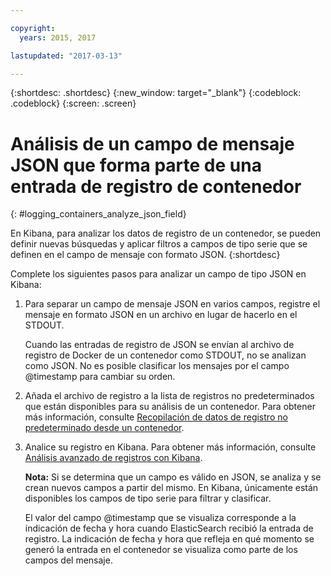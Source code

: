 ```yaml
---

copyright:
  years: 2015, 2017

lastupdated: "2017-03-13"

---
```



{:shortdesc: .shortdesc}
{:new_window: target="_blank"}
{:codeblock: .codeblock}
{:screen: .screen}


# Análisis de un campo de mensaje JSON que forma parte de una entrada de registro de contenedor
{: #logging_containers_analyze_json_field}

En Kibana, para analizar los datos de registro de un contenedor, se pueden definir nuevas búsquedas y aplicar filtros a campos de tipo serie que se definen en el campo de mensaje con formato JSON.
{:shortdesc}

Complete los siguientes pasos para analizar un campo de tipo JSON en Kibana:

1. Para separar un campo de mensaje JSON en varios campos, registre el mensaje en formato JSON en un archivo en lugar de hacerlo en el STDOUT. 

    Cuando las entradas de registro de JSON se envían al archivo de registro de Docker de un contenedor como STDOUT, no se analizan como JSON. No es posible clasificar los mensajes por el campo @timestamp para cambiar su orden.   

2. Añada el archivo de registro a la lista de registros no predeterminados que están disponibles para su análisis de un contenedor. Para obtener más información, consulte [Recopilación de datos de registro no predeterminado desde un contenedor](logging_containers_other_logs.html#logging_containers_collect_data).    

3. Analice su registro en Kibana. Para obtener más información, consulte [Análisis avanzado de registros con Kibana](../kibana4/logging_analyzing_logs_Kibana.html#analyzing_logs_Kibana).

    **Nota:** Si se determina que un campo es válido en JSON, se analiza y se crean nuevos campos a partir del mismo. En Kibana, únicamente están disponibles los campos de tipo serie para filtrar y clasificar. 
    
    El valor del campo @timestamp que se visualiza corresponde a la indicación de fecha y hora cuando ElasticSearch recibió la entrada de registro. La indicación de fecha y hora que refleja en qué momento se generó la entrada en el contenedor se visualiza como parte de los campos del mensaje. 
    


